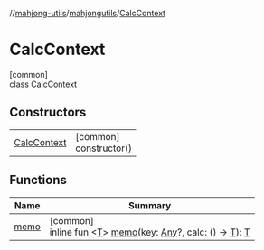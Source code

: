 //[mahjong-utils](../../../index.md)/[mahjongutils](../index.md)/[CalcContext](index.md)

# CalcContext

[common]\
class [CalcContext](index.md)

## Constructors

| | |
|---|---|
| [CalcContext](-calc-context.md) | [common]<br>constructor() |

## Functions

| Name | Summary |
|---|---|
| [memo](memo.md) | [common]<br>inline fun &lt;[T](memo.md)&gt; [memo](memo.md)(key: [Any](https://kotlinlang.org/api/latest/jvm/stdlib/kotlin-stdlib/kotlin/-any/index.html)?, calc: () -&gt; [T](memo.md)): [T](memo.md) |
